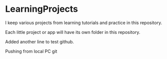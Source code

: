 # LearningProjects

I keep various projects from learning tutorials and practice in this repository.

Each little project or app will have its own folder in this repository.  

Added another line to test github.

Pushing from local PC git
